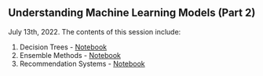 ## Understanding Machine Learning Models (Part 2) 
July 13th, 2022.
The contents of this session include:
  1. Decision Trees - [Notebook](./(1)%20Decision%20Trees%20Notebook.ipynb)
  2. Ensemble Methods - [Notebook](./(2)%20Ensemble%20Methods%20Notebook.ipynb)
  2. Recommendation Systems - [Notebook](./(3)%20Recommendation%20Systems%20Notebook.ipynb)